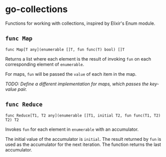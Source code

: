# go-collections

Functions for working with collections, inspired by Elixir's Enum module.

## `func Map`

```golang
func Map[T any](enumerable []T, fun func(T) bool) []T
```

Returns a list where each element is the result of invoking `fun` on each corresponding element of `enumerable`.

For maps, `fun` will be passed the `value` of each item in the map.

_TODO: Define a different implementation for maps, which passes the key-value pair._

## `func Reduce`

```golang
func Reduce[T1, T2 any](enumerable []T1, initial T2, fun func(T1, T2) T2) T2
```

Invokes `fun` for each element in `enumerable` with an accumulator.

The initial value of the accumulator is `initial`. The result returned by `fun` is used as the accumulator for the next iteration. The function returns the last accumulator.
